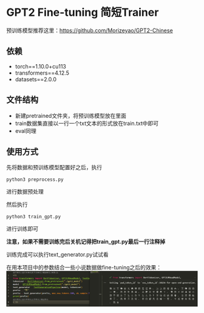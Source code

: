 # GPT2 Fine-tuning 简短Trainer

预训练模型推荐这里：https://github.com/Morizeyao/GPT2-Chinese

## 依赖
+ torch==1.10.0+cu113
+ transformers==4.12.5
+ datasets==2.0.0

## 文件结构
+ 新建pretrained文件夹，将预训练模型放在里面
+ train数据集直接以一行一个txt文本的形式放在train.txt中即可
+ eval同理

## 使用方式
先将数据和预训练模型配置好之后，执行
```
python3 preprocess.py
```
进行数据预处理

然后执行
```
python3 train_gpt.py
```
进行训练即可

**注意，如果不需要训练完后关机记得把train_gpt.py最后一行注释掉**

训练完成可以执行text_generator.py试试看

在用本项目中的参数结合一些小说数据做fine-tuning之后的效果：
<img src="./result.png">